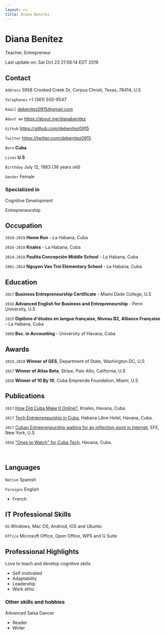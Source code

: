 ```yaml
---
layout: cv
title: Diana Benítez
---
```

# Diana Benítez
Teacher, Entrepreneur

<div id="webaddress">
Last update on: Sat Oct 23 21:58:14 EDT 2019
</div>

## Contact

`Address`
5958 Crooked Creek Dr, Corpus Christi, Texas, 78414, U.S

`Telephones`
+1 (361) 500-9547

`Email`
debenitez0915@gmail.com

`About me`
https://about.me/dianabenitez

`Github`
https://github.com/debenitez0915

`Twitter`
https://twitter.com/debenitez0915

`Born`
__Cuba__

`Lives`
__U.S__

`Birthday`
July 12, 1983 (36 years old)

`Gender`
Female


### Specialized in

Cognitive Development

Entrepreneurship

## Occupation

`2018-2019`
**Home Run** - La Habana, Cuba

`2016-2018`
**Knales** - La Habana, Cuba

`2014-2018`
**Paulita Concepción Middle School** - La Habana, Cuba

`2001-2014`
**Nguyen Van Troi Elementary School** - La Habana, Cuba

## Education

`2017`
**Business Entrepreneurship Certificate** - Miami Dade College, U.S

`2016`
**Advanced English for Business and Entrepreneurship** - Penn University, U.S

`2015`
**Diplôme d'études en langue française, Niveau B2, Alliance Française** - La Habana, Cuba

`2008`
**Bsc. in Accounting** - University of Havana, Cuba

## Awards

`2019,2018`
**Winner of GES**, Department of State, Washington DC, U.S

`2017`
**Winner of Atlas Beta**, Stripe, Palo Alto, California, U.S

`2016`
**Winner of 10 By 10**, Cuba Emprende Foundation, Miami, U.S

## Publications

`2017`
[How Did Cuba Make It Online?](http://bit.ly/32Jz50l), Knales, Havana, Cuba.

`2017`
[Tech Entrepreneurship in Cuba](http://bit.ly/2Lsns89), Habana Libre Hotel, Havana, Cuba.

`2017`
[Cuban Entrepreneurship waiting for an inflection point in
Internet](http://bit.ly/32FgDG1), EFE, New York, U.S

`2016`
["Ones to Watch" for Cuba Tech](http://bit.ly/2LruIkp), Havana, Cuba.

<br>

## Languages

`Native`
Spanish

`Foreigns`
English

- French

## IT Professional Skills

`OS`
Windows, Mac OS, Android, iOS and Ubuntu

`Office`
Microsoft Office, Open Office, WPS and G Suite

## Professional Highlights

Love to teach and develop cognitive skills

- Self motivated
- Adaptability
- Leadership
- Work ethic

### Other skills and hobbies

Advanced Salsa Dancer

- Reader
- Writer
